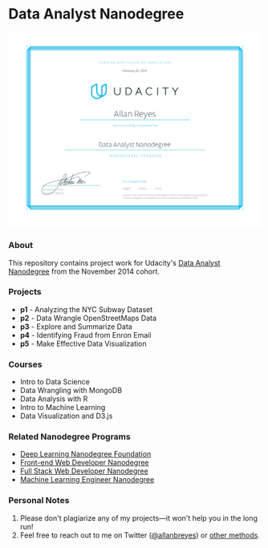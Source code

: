 Data Analyst Nanodegree
=======================

[![Certificate](udacity-dand-certificate.png)](https://confirm.udacity.com/UGRVTKRS)

### About

This repository contains project work for Udacity's [Data Analyst Nanodegree](https://www.udacity.com/course/nd002) from the November 2014 cohort.

### Projects

- **p1** - Analyzing the NYC Subway Dataset
- **p2** - Data Wrangle OpenStreetMaps Data
- **p3** - Explore and Summarize Data
- **p4** - Identifying Fraud from Enron Email
- **p5** - Make Effective Data Visualization

### Courses

- Intro to Data Science
- Data Wrangling with MongoDB
- Data Analysis with R
- Intro to Machine Learning
- Data Visualization and D3.js

### Related Nanodegree Programs

- [Deep Learning Nanodegree Foundation](https://github.com/allanbreyes/udacity-deep-learning-foundation)
- [Front-end Web Developer Nanodegree](https://github.com/allanbreyes/udacity-front-end)
- [Full Stack Web Developer Nanodegree](https://github.com/allanbreyes/udacity-full-stack)
- [Machine Learning Engineer Nanodegree](https://github.com/allanbreyes/udacity-machine-learning)

### Personal Notes

1. Please don't plagiarize any of my projects—it won't help you in the long run!
2. Feel free to reach out to me on Twitter ([@allanbreyes](https://twitter.com/allanbreyes)) or [other methods](https://allan.reyes.sh/#contact).
